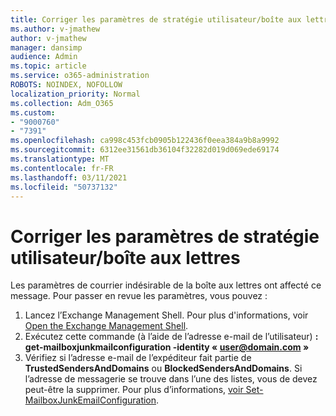 ```yaml
---
title: Corriger les paramètres de stratégie utilisateur/boîte aux lettres
ms.author: v-jmathew
author: v-jmathew
manager: dansimp
audience: Admin
ms.topic: article
ms.service: o365-administration
ROBOTS: NOINDEX, NOFOLLOW
localization_priority: Normal
ms.collection: Adm_O365
ms.custom:
- "9000760"
- "7391"
ms.openlocfilehash: ca998c453fcb0905b122436f0eea384a9b8a9992
ms.sourcegitcommit: 6312ee31561db36104f32282d019d069ede69174
ms.translationtype: MT
ms.contentlocale: fr-FR
ms.lasthandoff: 03/11/2021
ms.locfileid: "50737132"
---
```

# <a name="fix-user-policymailbox-settings"></a>Corriger les paramètres de stratégie utilisateur/boîte aux lettres

Les paramètres de courrier indésirable de la boîte aux lettres ont affecté ce message. Pour passer en revue les paramètres, vous pouvez :

1. Lancez l’Exchange Management Shell. Pour plus d'informations, voir [Open the Exchange Management Shell](https://go.microsoft.com/fwlink/?linkid=2101432).
2. Exécutez cette commande (à l’aide de l’adresse e-mail de l’utilisateur)  **: get-mailboxjunkmailconfiguration -identity « user@domain.com »**
3. Vérifiez si l’adresse e-mail de l’expéditeur fait partie de **TrustedSendersAndDomains** ou **BlockedSendersAndDomains**. Si l’adresse de messagerie se trouve dans l’une des listes, vous de devez peut-être la supprimer. Pour plus d’informations, [voir Set-MailboxJunkEmailConfiguration](https://go.microsoft.com/fwlink/?linkid=2101047).

